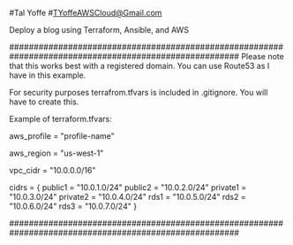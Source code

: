 #Tal Yoffe
#TYoffeAWSCloud@Gmail.com




Deploy a blog using Terraform, Ansible, and AWS






#######################################################################################################
Please note that this works best with a registered domain. You can use Route53 as I have in this example.


For security purposes terrafrom.tfvars is included in .gitignore. You will have to create this.

Example of terraform.tfvars:


aws_profile = "profile-name"

aws_region = "us-west-1"

vpc_cidr = "10.0.0.0/16"

cidrs = {
  public1  = "10.0.1.0/24"
  public2  = "10.0.2.0/24"
  private1 = "10.0.3.0/24"
  private2 = "10.0.4.0/24"
  rds1     = "10.0.5.0/24"
  rds2     = "10.0.6.0/24"
  rds3     = "10.0.7.0/24"
}




#######################################################################################################

